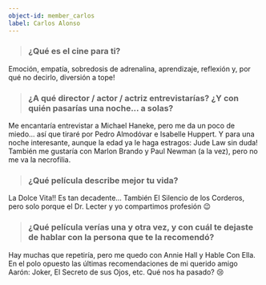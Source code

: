 ```yaml
---
object-id: member_carlos
label: Carlos Alonso
---
```


> ### ¿Qué es el cine para ti?

Emoción, empatía, sobredosis de adrenalina, aprendizaje, reflexión y, por qué no decirlo, diversión a tope!

> ### ¿A qué director / actor / actriz entrevistarías? ¿Y con quién pasarías una noche... a solas?

Me encantaría entrevistar a Michael Haneke, pero me da un poco de miedo... así que tiraré por Pedro Almodóvar e Isabelle Huppert. Y para una noche interesante, aunque la edad ya le haga estragos: Jude Law sin duda! También me gustaría con Marlon Brando y Paul Newman (a la vez), pero no me va la necrofilia.

> ### ¿Qué película describe mejor tu vida?

La Dolce Vita!! Es tan decadente... También El Silencio de los Corderos, pero solo porque el Dr. Lecter y yo compartimos profesión 😉

> ### ¿Qué película verías una y otra vez, y con cuál te dejaste de hablar con la persona que te la recomendó?

Hay muchas que repetiría, pero me quedo con Annie Hall y Hable Con Ella. En el polo opuesto las últimas recomendaciones de mi querido amigo Aarón: Joker, El Secreto de sus Ojos, etc. Qué nos ha pasado? 😢